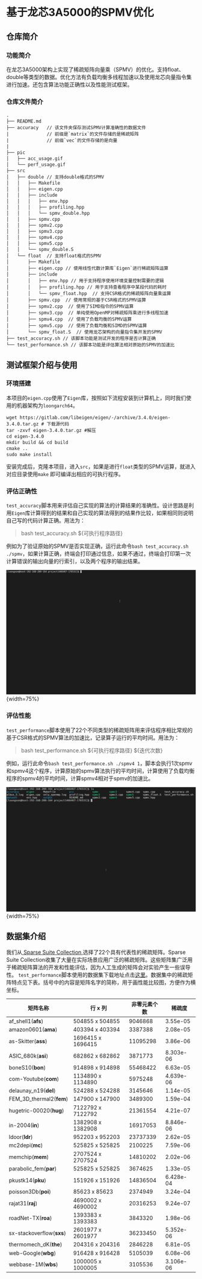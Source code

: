 # 基于龙芯3A5000的SPMV优化

## 仓库简介

### 功能简介
在龙芯3A5000架构上实现了稀疏矩阵向量乘（SPMV）的优化。支持float、double等类型的数据。优化方法有负载均衡多线程加速以及使用龙芯向量指令集进行加速。还包含算法功能正确性以及性能测试框架。

### 仓库文件简介

```
.
├── README.md
├── accuracy   // 该文件夹保存测试SPMV计算准确性的数据文件
|              // 前缀是`matrix`的文件存储的是稀疏矩阵
|              // 前缀`vec`的文件存储的是向量
|
├── pic
│   ├── acc_usage.gif
│   └── perf_usage.gif
├── src
│   ├── double // 支持double格式的SPMV
│   │   ├── Makefile
│   │   ├── eigen.cpp  
│   │   ├── include
│   │   │   ├── env.hpp
│   │   │   ├── profiling.hpp
│   │   │   └── spmv_double.hpp
│   │   ├── spmv.cpp
│   │   ├── spmv2.cpp
│   │   ├── spmv3.cpp
│   │   ├── spmv4.cpp
│   │   ├── spmv5.cpp
│   │   └── spmv_double.S
│   └── float  // 支持float格式的SPMV
│       ├── Makefile
│       ├── eigen.cpp // 使用线性代数计算库`Eigen`进行稀疏矩阵运算
│       ├── include 
│       │   ├── env.hpp // 用于支持程序使用环境变量控制需要的逻辑
│       │   ├── profiling.hpp // 用于支持查看程序中某段代码的耗时
│       │   └── spmv_float.hpp  // 支持CSR格式的稀疏矩阵向量乘运算
│       ├── spmv.cpp  // 使用常规的基于CSR格式的SPMV运算
│       ├── spmv2.cpp  // 使用了SIMD指令的SPMV运算
│       ├── spmv3.cpp  // 单纯使用OpenMP对稀疏矩阵乘进行多线程加速
│       ├── spmv4.cpp  // 使用了负载均衡的SPMV运算
│       ├── spmv5.cpp  // 使用了负载均衡和SIMD的SPMV运算
│       └── spmv_float.S  // 使用龙芯架构的向量指令集开发的SPMV
├── test_accuracy.sh // 该脚本功能是测试开发的程序是否计算正确
└── test_performance.sh // 该脚本功能是评估算法相对原始的SPMV的加速比
```

## 测试框架介绍与使用
### 环境搭建
本项目的`eigen.cpp`使用了`Eigen`库，按照如下流程安装到计算机上，同时我们使用的机器架构为`loongarch64`。
```
wget https://gitlab.com/libeigen/eigen/-/archive/3.4.0/eigen-3.4.0.tar.gz # 下载源代码
tar -zxvf eigen-3.4.0.tar.gz #解压
cd eigen-3.4.0
mkdir build && cd build
cmake ..
sudo make install 
```

安装完成后，克隆本项目，进入`src`，如果是进行`float`类型的SPMV运算，就进入对应目录使用`make` 即可编译出相应的可执行程序。

### 评估正确性
`test_accuracy`脚本用来评估自己实现的算法的计算结果的准确性。设计思路是利用`Eigen`库计算得到的结果和自己实现的算法得到的结果作比较，如果相同则说明自己写的代码计算正确。用法为：
> bash test_accuracy.sh ${可执行程序路径}

例如为了验证原始的SPMV是否实现正确，运行此命令`bash test_accuracy.sh ./spmv`，如果计算正确，终端会打印通过信息，如果不通过，终端会打印第一次计算错误的输出向量的行索引，以及两个程序的输出结果。

![acc](./pic/acc_usage.gif){width=75%}

### 评估性能
`test_performance`脚本使用了22个不同类型的稀疏矩阵用来评估程序相比常规的基于CSR格式的SPMV算法的加速比，记录算子运行的平均时间。用法为：
> bash test_performance.sh ${可执行程序路径} ${迭代次数}

例如，运行此命令`bash test_performance.sh ./spmv4 1`，脚本会执行1次spmv和spmv4这个程序，计算原始的spmv算法执行的平均时间，计算使用了负载均衡程序的spmv4的平均时间，计算spmv4相对于spmv的加速比。

![perf](./pic/perf_usage.gif){width=75%}


## 数据集介绍
我们从[ Sparse Suite Collection](https://sparse.tamu.edu/),选择了22个具有代表性的稀疏矩阵。Sparse Suite Collection收集了大量在实际场景应用广泛的稀疏矩阵。这些矩阵集广泛用于稀疏矩阵算法的开发和性能评估，因为人工生成的矩阵会对实验产生一些误导性。 `test_performance`脚本使用的数据集下载地址点击[这里](https://pan.baidu.com/s/1xqiqJ3GySV2QYSnj4xEhYA?pwd=c57w)。数据集中的稀疏矩阵特点见下表。括号中的内容是矩阵名字的简称，用于画性能比较图，方便作为横坐标。

| 矩阵名称 | 行 x 列 | 非零元素个数 | 稀疏度 |
| --- | --- | --- | --- |
| af_shell1(**afs**) | 504855 x 504855 | 9046868 | 3.55e-05 |
| amazon0601(**ama**) | 403394 x 403394 | 3387388 | 2.08e-05 |
| as-Skitter(**ass**) | 1696415 x 1696415 | 11095298 | 3.86e-06 |
| ASIC_680k(**asi**) | 682862 x 682862 | 3871773 | 8.303e-06 |
| boneS10(**bon**) | 914898 x 914898 | 55468422 | 6.63e-05 |
| com-Youtube(**com**) | 1134890 x 1134890 | 5975248 | 4.639e-06 |
| delaunay_n19(**del**) | 524288 x 524288 | 3145646 | 1.14e-05 |
| FEM_3D_thermal2(**fem**) | 147900 x 147900 | 3489300 | 1.59e-04 |
| hugetric-00020(**hug**) | 7122792 x 7122792 | 21361554 | 4.21e-07 |
| in-2004(**in**) | 1382908 x 1382908 | 16917053 | 8.846e-06 |
| ldoor(**ldr**) | 952203 x 952203 | 23737339 | 2.62e-05 |
| mc2depi(**mc**) | 525825 x 525825 | 2100225 | 7.59e-06 |
| memchip(**mem**) | 2707524 x 2707524 | 14810202 | 2.02e-06 |
| parabolic_fem(**par**) | 525825 x 525825 | 3674625 | 1.33e-05 |
| pkustk14(**pku**) | 151926 x 151926 | 14836504 | 6.428e-04 |
| poisson3Db(**poi**) | 85623 x 85623 | 2374949 | 3.24e-04 |
| rajat31(**raj**) | 4690002 x 4690002 | 20316253 | 9.24e-07 |
| roadNet-TX(**roa**) | 1393383 x 1393383 | 3843320 | 1.98e-06 |
| sx-stackoverflow(**sxs**) | 2601977 x 2601977 | 36233450 | 5.352e-06 |
| thermomech_dK(**the**) | 204316 x 204316 | 2846228 | 6.81e-05 |
| web-Google(**wbg**) | 916428 x 916428 | 5105039 | 6.08e-06 |
| webbase-1M(**wbs**) | 1000005 x 1000005 | 3105536 | 3.106e-06 |

